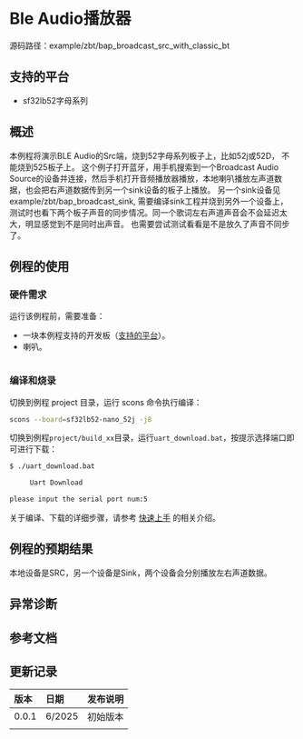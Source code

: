 # Ble Audio播放器

源码路径：example/zbt/bap_broadcast_src_with_classic_bt

## 支持的平台
<!-- 支持哪些板子和芯片平台 -->
+ sf32lb52字母系列

## 概述
<!-- 例程简介 -->
本例程将演示BLE Audio的Src端，烧到52字母系列板子上，比如52j或52D， 不能烧到525板子上。
这个例子打开蓝牙，用手机搜索到一个Broadcast Audio Source的设备并连接，然后手机打开音频播放器播放，本地喇叭播放左声道数据，也会把右声道数据传到另一个sink设备的板子上播放。
另一个sink设备见example/zbt/bap_broadcast_sink, 需要编译sink工程并烧到另外一个设备上，
测试时也看下两个板子声音的同步情况。同一个歌词左右声道声音会不会延迟太大，明显感觉到不是同时出声音。 也需要尝试测试看看是不是放久了声音不同步了。

## 例程的使用
<!-- 说明如何使用例程，比如连接哪些硬件管脚观察波形，编译和烧写可以引用相关文档。
对于 rt_device 的例程，还需要把本例程用到的配置开关列出来，比如 PWM 例程用到了 PWM1，需要在 onchip 菜单里使能 PWM1 -->

### 硬件需求
运行该例程前，需要准备：
+ 一块本例程支持的开发板（[支持的平台](quick_start)）。
+ 喇叭。

```{warning}

```



### 编译和烧录

切换到例程 project 目录，运行 scons 命令执行编译：

```bash
scons --board=sf32lb52-nano_52j -j8
```

切换到例程`project/build_xx`目录，运行`uart_download.bat`，按提示选择端口即可进行下载：

```bash
$ ./uart_download.bat

     Uart Download

please input the serial port num:5
```

关于编译、下载的详细步骤，请参考 [快速上手](quick_start) 的相关介绍。

## 例程的预期结果
<!-- 说明例程运行结果，比如哪几个灯会亮，会打印哪些 log，以便用户判断例程是否正常运行，运行结果可以结合代码分步骤说明 -->
本地设备是SRC，另一个设备是Sink，两个设备会分别播放左右声道数据。



## 异常诊断

## 参考文档
<!-- 对于 rt_device 的示例，rt-thread 官网文档提供的较详细说明，可以在这里添加网页链接，例如，参考 RT-Thread 的 [RTC 文档](https://www.rt-thread.org/document/site/#/rt-thread-version/rt-thread-standard/programming-manual/device/rtc/rtc) -->

## 更新记录
|版本 |日期   |发布说明 |
|:---|:---|:---|
|0.0.1 |6/2025 |初始版本 |
| | | |
